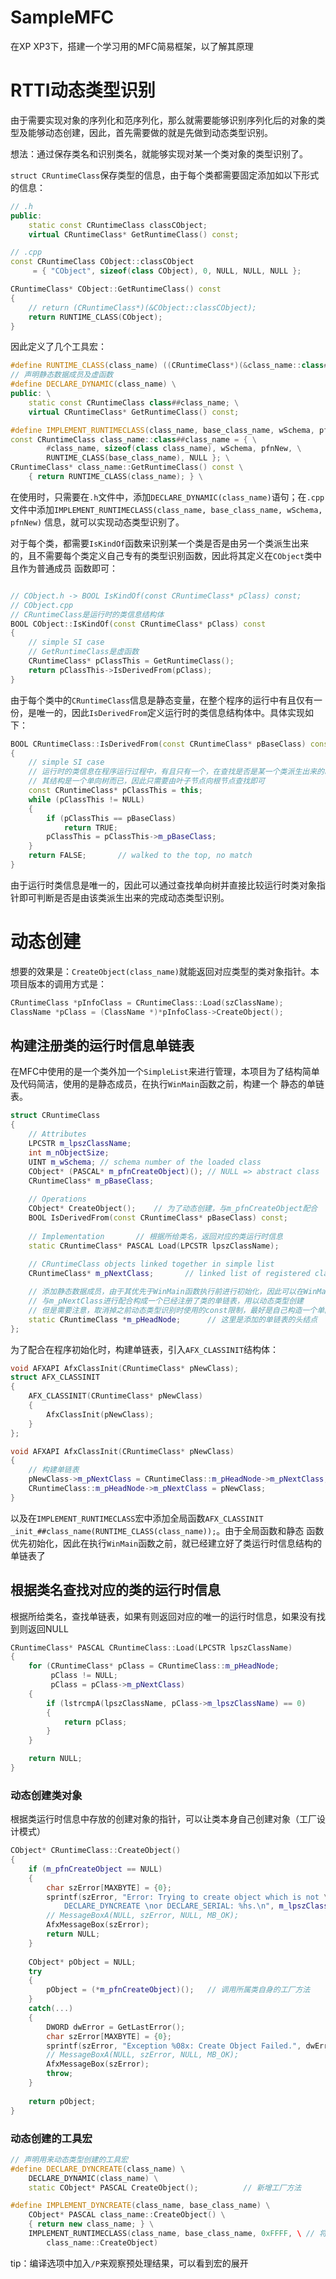 # SampleMFC
在XP XP3下，搭建一个学习用的MFC简易框架，以了解其原理

# RTTI动态类型识别

由于需要实现对象的序列化和范序列化，那么就需要能够识别序列化后的对象的类型及能够动态创建，因此，首先需要做的就是先做到动态类型识别。

想法：通过保存类名和识别类名，就能够实现对某一个类对象的类型识别了。

`struct CRuntimeClass`保存类型的信息，由于每个类都需要固定添加如以下形式的信息：
```cpp
// .h
public: 
	static const CRuntimeClass classCObject; 
	virtual CRuntimeClass* GetRuntimeClass() const; 

// .cpp
const CRuntimeClass CObject::classCObject 
	 = { "CObject", sizeof(class CObject), 0, NULL, NULL, NULL };

CRuntimeClass* CObject::GetRuntimeClass() const
{ 
	// return (CRuntimeClass*)(&CObject::classCObject); 
	return RUNTIME_CLASS(CObject);
} 
```
因此定义了几个工具宏：
```cpp
#define RUNTIME_CLASS(class_name) ((CRuntimeClass*)(&class_name::class##class_name))
// 声明静态数据成员及虚函数
#define DECLARE_DYNAMIC(class_name) \
public: \
	static const CRuntimeClass class##class_name; \
	virtual CRuntimeClass* GetRuntimeClass() const; 

#define IMPLEMENT_RUNTIMECLASS(class_name, base_class_name, wSchema, pfnNew) \
const CRuntimeClass class_name::class##class_name = { \
		#class_name, sizeof(class class_name), wSchema, pfnNew, \
		RUNTIME_CLASS(base_class_name), NULL }; \
CRuntimeClass* class_name::GetRuntimeClass() const \
	{ return RUNTIME_CLASS(class_name); } \
```
在使用时，只需要在`.h`文件中，添加`DECLARE_DYNAMIC(class_name)`语句；在`.cpp`文件中添加`IMPLEMENT_RUNTIMECLASS(class_name, base_class_name, wSchema, pfnNew)`
信息，就可以实现动态类型识别了。

对于每个类，都需要`IsKindOf`函数来识别某一个类是否是由另一个类派生出来的，且不需要每个类定义自己专有的类型识别函数，因此将其定义在`CObject`类中且作为普通成员
函数即可：
```cpp

// CObject.h -> BOOL IsKindOf(const CRuntimeClass* pClass) const;
// CObject.cpp
// CRuntimeClass是运行时的类信息结构体
BOOL CObject::IsKindOf(const CRuntimeClass* pClass) const
{
	// simple SI case
	// GetRuntimeClass是虚函数
	CRuntimeClass* pClassThis = GetRuntimeClass();
	return pClassThis->IsDerivedFrom(pClass);
}

```
由于每个类中的`CRuntimeClass`信息是静态变量，在整个程序的运行中有且仅有一份，是唯一的，因此`IsDerivedFrom`定义运行时的类信息结构体中。具体实现如下：
```cpp
BOOL CRuntimeClass::IsDerivedFrom(const CRuntimeClass* pBaseClass) const
{
	// simple SI case
	// 运行时的类信息在程序运行过程中，有且只有一个，在查找是否是某一个类派生出来的时候
	// 其结构是一个单向树而已，因此只需要由叶子节点向根节点查找即可
	const CRuntimeClass* pClassThis = this;
	while (pClassThis != NULL)
	{
		if (pClassThis == pBaseClass)
			return TRUE;
		pClassThis = pClassThis->m_pBaseClass;
	}
	return FALSE;       // walked to the top, no match
}
```
由于运行时类信息是唯一的，因此可以通过查找单向树并直接比较运行时类对象指针即可判断是否是由该类派生出来的完成动态类型识别。

# 动态创建

想要的效果是：`CreateObject(class_name)`就能返回对应类型的类对象指针。本项目版本的调用方式是：
```cpp
CRuntimeClass *pInfoClass = CRuntimeClass::Load(szClassName);
ClassName *pClass = (ClassName *)*pInfoClass->CreateObject();
```

## 构建注册类的运行时信息单链表

在MFC中使用的是一个类外加一个`SimpleList`来进行管理，本项目为了结构简单及代码简洁，使用的是静态成员，在执行`WinMain`函数之前，构建一个
静态的单链表。

```cpp
struct CRuntimeClass
{
	// Attributes
	LPCSTR m_lpszClassName;
	int m_nObjectSize;
	UINT m_wSchema; // schema number of the loaded class
	CObject* (PASCAL* m_pfnCreateObject)(); // NULL => abstract class
	CRuntimeClass* m_pBaseClass;
	
	// Operations
	CObject* CreateObject();	// 为了动态创建，与m_pfnCreateObject配合
	BOOL IsDerivedFrom(const CRuntimeClass* pBaseClass) const;
	
	// Implementation		// 根据所给类名，返回对应的类运行时信息
	static CRuntimeClass* PASCAL Load(LPCSTR lpszClassName);
	
	// CRuntimeClass objects linked together in simple list
	CRuntimeClass* m_pNextClass;       // linked list of registered classes

	// 添加静态数据成员，由于其优先于WinMain函数执行前进行初始化，因此可以在WinMain前就构造好一条单链表
	// 与m_pNextClass进行配合构成一个已经注册了类的单链表，用以动态类型创建
	// 但是需要注意，取消掉之前动态类型识别时使用的const限制，最好是自己构造一个单向链表类和一个管理该链表的对象来做
	static CRuntimeClass *m_pHeadNode;		// 这里是添加的单链表的头结点
};

```
为了配合在程序初始化时，构建单链表，引入`AFX_CLASSINIT`结构体：
```cpp
void AFXAPI AfxClassInit(CRuntimeClass* pNewClass);
struct AFX_CLASSINIT
{ 
	AFX_CLASSINIT(CRuntimeClass* pNewClass) 
	{ 
		AfxClassInit(pNewClass); 
	} 
};

void AFXAPI AfxClassInit(CRuntimeClass* pNewClass)
{
	// 构建单链表
	pNewClass->m_pNextClass = CRuntimeClass::m_pHeadNode->m_pNextClass;
	CRuntimeClass::m_pHeadNode->m_pNextClass = pNewClass;
}
```
以及在`IMPLEMENT_RUNTIMECLASS`宏中添加全局函数`AFX_CLASSINIT _init_##class_name(RUNTIME_CLASS(class_name));`。由于全局函数和静态
函数优先初始化，因此在执行`WinMain`函数之前，就已经建立好了类运行时信息结构的单链表了

## 根据类名查找对应的类的运行时信息
根据所给类名，查找单链表，如果有则返回对应的唯一的运行时信息，如果没有找到则返回NULL
```cpp
CRuntimeClass* PASCAL CRuntimeClass::Load(LPCSTR lpszClassName)
{
	for (CRuntimeClass* pClass = CRuntimeClass::m_pHeadNode; 
		 pClass != NULL;
		 pClass = pClass->m_pNextClass)
	{
		if (lstrcmpA(lpszClassName, pClass->m_lpszClassName) == 0)
		{
			return pClass;
		}
	}

	return NULL;
}
```

### 动态创建类对象

根据类运行时信息中存放的创建对象的指针，可以让类本身自己创建对象（工厂设计模式）
```cpp
CObject* CRuntimeClass::CreateObject()
{
	if (m_pfnCreateObject == NULL)
	{
		char szError[MAXBYTE] = {0};
		sprintf(szError, "Error: Trying to create object which is not \
			DECLARE_DYNCREATE \nor DECLARE_SERIAL: %hs.\n", m_lpszClassName);
		// MessageBoxA(NULL, szError, NULL, MB_OK);
		AfxMessageBox(szError);
		return NULL;
	}
	
	CObject* pObject = NULL;
	try
	{
		pObject = (*m_pfnCreateObject)();	// 调用所属类自身的工厂方法
	}
	catch(...)
	{
		DWORD dwError = GetLastError();
		char szError[MAXBYTE] = {0};
		sprintf(szError, "Exception %08x: Create Object Failed.", dwError);
		// MessageBoxA(NULL, szError, NULL, MB_OK);
		AfxMessageBox(szError);
		throw;
	}
		
	return pObject;
}
```
### 动态创建的工具宏

```cpp
// 声明用来动态类型创建的工具宏
#define DECLARE_DYNCREATE(class_name) \
	DECLARE_DYNAMIC(class_name) \
	static CObject* PASCAL CreateObject();			// 新增工厂方法

#define IMPLEMENT_DYNCREATE(class_name, base_class_name) \
	CObject* PASCAL class_name::CreateObject() \
	{ return new class_name; } \
	IMPLEMENT_RUNTIMECLASS(class_name, base_class_name, 0xFFFF, \ // 将`pfnNew`初始化为当前类的`CreateObject`函数
		class_name::CreateObject)
```

tip：编译选项中加入`/P`来观察预处理结果，可以看到宏的展开